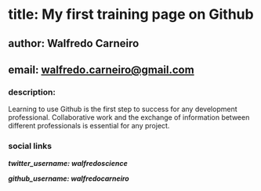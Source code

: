 # title: My first training page on Github
## author: Walfredo Carneiro
## email: walfredo.carneiro@gmail.com
### description:
  Learning to use Github is the first step to success for any development professional. 
  Collaborative work and the exchange of information between different professionals is
  essential for any project. 
### social links
***twitter_username: walfredoscience***<p/>
***github_username:  walfredocarneiro***
